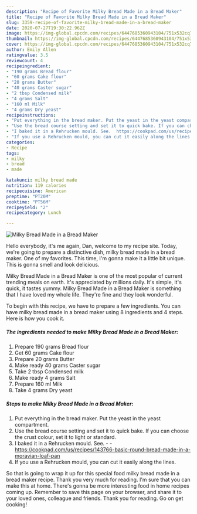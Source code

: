 ```yaml
---
description: "Recipe of Favorite Milky Bread Made in a Bread Maker"
title: "Recipe of Favorite Milky Bread Made in a Bread Maker"
slug: 3359-recipe-of-favorite-milky-bread-made-in-a-bread-maker
date: 2020-07-27T19:30:22.962Z
image: https://img-global.cpcdn.com/recipes/6447685360943104/751x532cq70/milky-bread-made-in-a-bread-maker-recipe-main-photo.jpg
thumbnail: https://img-global.cpcdn.com/recipes/6447685360943104/751x532cq70/milky-bread-made-in-a-bread-maker-recipe-main-photo.jpg
cover: https://img-global.cpcdn.com/recipes/6447685360943104/751x532cq70/milky-bread-made-in-a-bread-maker-recipe-main-photo.jpg
author: Emily Allen
ratingvalue: 3.5
reviewcount: 4
recipeingredient:
- "190 grams Bread flour"
- "60 grams Cake flour"
- "20 grams Butter"
- "40 grams Caster sugar"
- "2 tbsp Condensed milk"
- "4 grams Salt"
- "160 ml Milk"
- "4 grams Dry yeast"
recipeinstructions:
- "Put everything in the bread maker. Put the yeast in the yeast compartment."
- "Use the bread course setting and set it to quick bake. If you can choose the crust colour, set it to light or standard."
- "I baked it in a Rehrucken mould. See.  https://cookpad.com/us/recipes/143766-basic-round-bread-made-in-a-moravian-loaf-pan"
- "If you use a Rehrucken mould, you can cut it easily along the lines."
categories:
- Recipe
tags:
- milky
- bread
- made

katakunci: milky bread made 
nutrition: 119 calories
recipecuisine: American
preptime: "PT20M"
cooktime: "PT56M"
recipeyield: "2"
recipecategory: Lunch

---
```



![Milky Bread Made in a Bread Maker](https://img-global.cpcdn.com/recipes/6447685360943104/751x532cq70/milky-bread-made-in-a-bread-maker-recipe-main-photo.jpg)

Hello everybody, it's me again, Dan, welcome to my recipe site. Today, we're going to prepare a distinctive dish, milky bread made in a bread maker. One of my favorites. This time, I'm gonna make it a little bit unique. This is gonna smell and look delicious.



Milky Bread Made in a Bread Maker is one of the most popular of current trending meals on earth. It's appreciated by millions daily. It's simple, it's quick, it tastes yummy. Milky Bread Made in a Bread Maker is something that I have loved my whole life. They're fine and they look wonderful.


To begin with this recipe, we have to prepare a few ingredients. You can have milky bread made in a bread maker using 8 ingredients and 4 steps. Here is how you cook it.

<!--inarticleads1-->

##### The ingredients needed to make Milky Bread Made in a Bread Maker:

1. Prepare 190 grams Bread flour
1. Get 60 grams Cake flour
1. Prepare 20 grams Butter
1. Make ready 40 grams Caster sugar
1. Take 2 tbsp Condensed milk
1. Make ready 4 grams Salt
1. Prepare 160 ml Milk
1. Take 4 grams Dry yeast




<!--inarticleads2-->

##### Steps to make Milky Bread Made in a Bread Maker:

1. Put everything in the bread maker. Put the yeast in the yeast compartment.
1. Use the bread course setting and set it to quick bake. If you can choose the crust colour, set it to light or standard.
1. I baked it in a Rehrucken mould. See. -  - https://cookpad.com/us/recipes/143766-basic-round-bread-made-in-a-moravian-loaf-pan
1. If you use a Rehrucken mould, you can cut it easily along the lines.




So that is going to wrap it up for this special food milky bread made in a bread maker recipe. Thank you very much for reading. I'm sure that you can make this at home. There's gonna be more interesting food in home recipes coming up. Remember to save this page on your browser, and share it to your loved ones, colleague and friends. Thank you for reading. Go on get cooking!
